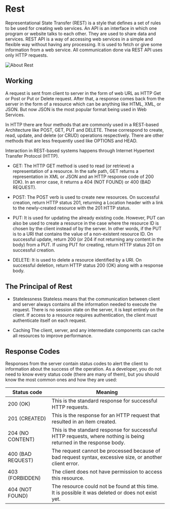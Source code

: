 
# Rest

Representational State Transfer (REST) is a style that defines a set of rules to be used for creating web services. An API is an interface in which one program or website talks to each other. They are used to share data and services. REST API is a way of accessing web services in a simple and flexible way without having any processing. It is used to fetch or give some information from a web service. All communication done via REST API uses only HTTP requests. 

![About Rest](https://www.seobility.net/en/wiki/images/f/f1/Rest-API.png)

## Working

A request is sent from client to server in the form of web URL as HTTP Get or Post or Put or Delete request. After that, a response comes back from the server in the form of a resource which can be anything like HTML, XML, or JSON. But now JSON is the most popular format being used in Web Services. 

In HTTP there are four methods that are commonly used in a REST-based Architecture like POST, GET, PUT and DELETE. These correspond to create, read, update, and delete (or CRUD) operations respectively. There are other methods that are less frequently used like OPTIONS and HEAD. 


Interaction in REST-based systems happens through Internet Hypertext Transfer Protocol (HTTP).

* GET: The HTTP GET method is used to read (or retrieve) a representation of a resource. In the safe path, GET returns a representation in XML or JSON and an HTTP response code of 200 (OK). In an error case, it returns a 404 (NOT FOUND) or 400 (BAD REQUEST). 
 
* POST: The POST verb is used to create new resources. On successful creation, return HTTP status 201, returning a Location header with a link to the newly-created resource with the 201 HTTP status. 
 
* PUT: It is used for updating the already existing code. However, PUT can also be used to create a resource in the case where the resource ID is chosen by the client instead of by the server. In other words, if the PUT is to a URI that contains the value of a non-existent resource ID. On successful update, return 200 (or 204 if not returning any content in the body) from a PUT. If using PUT for creating, return HTTP status 201 on successful creation.
 
* DELETE: It is used to delete a resource identified by a URI. On successful deletion, return HTTP status 200 (OK) along with a response body. 

## The Principal of Rest
* Statelessness
Stateless means that the communication between client and server always contains all the information needed to execute the request. There is no session state on the server, it is kept entirely on the client. If access to a resource requires authentication, the client must authenticate itself on each request.

* Caching
The client, server, and any intermediate components can cache all resources to improve performance.
 
 ## Response Codes

 Responses from the server contain status codes to alert the client to information about the success of the operation. As a developer, you do not need to know every status code (there are many of them), but you should know the most common ones and how they are used:

 | Status code | Meaning     |
 |-------------|-------------|
 | 200 (OK)    | This is the standard response for successful HTTP requests.|
 | 201 (CREATED)| This is the response for an HTTP request that resulted in an item created.|
 | 204 (NO CONTENT)|This is the standard response for successful HTTP requests, where nothing is being returned in the response body.|
 | 400 (BAD REQUEST) |	The request cannot be processed because of bad request syntax, excessive size, or another client error.|
 | 403 (FORBIDDEN) |	The client does not have permission to access this resource.|
 | 404 (NOT FOUND) |	The resource could not be found at this time. It is possible it was deleted or does not exist yet.|









